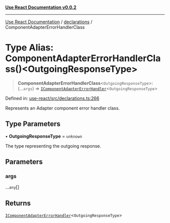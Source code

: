 [**Use React Documentation v0.0.2**](../../README.md)

***

[Use React Documentation](../../modules.md) / [declarations](../README.md) / ComponentAdapterErrorHandlerClass

# Type Alias: ComponentAdapterErrorHandlerClass()\<OutgoingResponseType\>

> **ComponentAdapterErrorHandlerClass**\<`OutgoingResponseType`\>: (...`args`) => [`IComponentAdapterErrorHandler`](../interfaces/IComponentAdapterErrorHandler.md)\<`OutgoingResponseType`\>

Defined in: [use-react/src/declarations.ts:266](https://github.com/stonemjs/use-react/blob/27c0c592da81eceb639bfca4a4a8f24a448ad89c/src/declarations.ts#L266)

Represents an Adapter component error handler class.

## Type Parameters

• **OutgoingResponseType** = `unknown`

The type representing the outgoing response.

## Parameters

### args

...`any`[]

## Returns

[`IComponentAdapterErrorHandler`](../interfaces/IComponentAdapterErrorHandler.md)\<`OutgoingResponseType`\>
